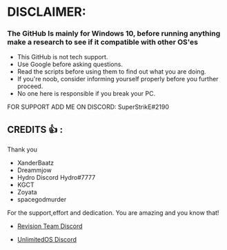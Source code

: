 # DISCLAIMER:
### The GitHub Is mainly for Windows 10, before running anything make a research to see if it compatible with other OS'es
- This GitHub is not tech support.
- Use Google before asking questions.
- Read the scripts before using them to find out what you are doing.
- If you're noob, consider informing yourself properly before you further proceed.
- No one here is responsible if you break your PC.

FOR SUPPORT ADD ME ON DISCORD: SuperStrikE#2190


## CREDITS  :+1: :

Thank you 
- XanderBaatz
- Dreammjow
- Hydro         Discord Hydro#7777
- KGCT
- Zoyata 
- spacegodmurder

For the support,effort and dedication.
You are amazing and you know that!


- [Revision Team Discord](https://discord.gg/962y4pU)

- [UnlimitedOS Discord](https://discord.gg/yKkJhE4)
